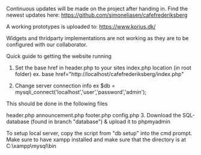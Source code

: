 Continuous updates will be made on the project after handing in.
Find the newest updates here: https://github.com/simoneliasen/cafefrederiksberg

A working prototypes is uploaded to: https://www.korius.dk/

Widgets and thridparty implementations are not working as they are to be configured with our collaborator.

Quick guide to getting the website running
1. Set the base href in header.php to your sites index.php location (in root folder)
ex. base href="http://localhost/cafefrederiksberg/index.php"

2. Change server connection info
ex $db = mysqli_connect('localhost','user','password','admin');

This should be done in the following files

header.php
announcement.php
footer.php
config.php
3. Download the SQL-database (found in branch "database") & upload it to phpmyadmin

To setup local server, copy the script from "db setup" into the cmd prompt.
Make sure to have xampp installed and make sure that the directory is at C:\xampp\mysql\bin
